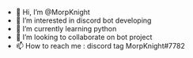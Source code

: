 - 👋 Hi, I’m @MorpKnight
- 👀 I’m interested in discord bot developing
- 🌱 I’m currently learning python
- 💞️ I’m looking to collaborate on bot project
- 📫 How to reach me : discord tag MorpKnight#7782

<!---
MorpKnight/MorpKnight is a ✨ special ✨ repository because its `README.md` (this file) appears on your GitHub profile.
You can click the Preview link to take a look at your changes.
--->
